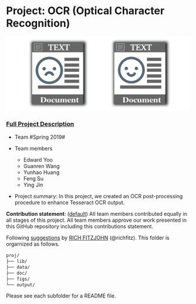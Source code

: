 # Project: OCR (Optical Character Recognition) 

![image](figs/intro.png)

### [Full Project Description](doc/project4_desc.md)


+ Team #Spring 2019#
+ Team members
	+ Edward Yoo
	+ Guanren Wang
	+ Yunhao Huang
	+ Feng Su
	+ Ying Jin

+ Project summary: In this project, we created an OCR post-processing procedure to enhance Tesseract OCR output. 
	
**Contribution statement**: ([default](doc/a_note_on_contributions.md)) All team members contributed equally in all stages of this project. All team members approve our work presented in this GitHub repository including this contributions statement. 

Following [suggestions](http://nicercode.github.io/blog/2013-04-05-projects/) by [RICH FITZJOHN](http://nicercode.github.io/about/#Team) (@richfitz). This folder is orgarnized as follows.

```
proj/
├── lib/
├── data/
├── doc/
├── figs/
└── output/
```

Please see each subfolder for a README file.
